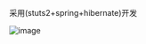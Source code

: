 采用(stuts2+spring+hibernate)开发

![image](https://bilibili-v.oss-cn-chengdu.aliyuncs.com/images/2020/04/05/15860916428997081.png)
